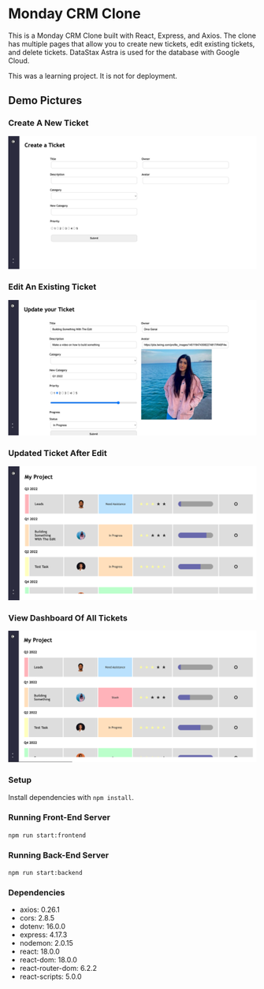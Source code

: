 # Monday CRM Clone

This is a Monday CRM Clone built with React, Express, and Axios. The clone has multiple pages that allow you to create new tickets, edit existing tickets, and delete tickets. DataStax Astra is used for the database with Google Cloud.

This was a learning project. It is not for deployment.

## Demo Pictures

### Create A New Ticket

!['Screenshot of creating new ticket'](https://github.com/dganai/monday-clone/blob/main/docs/Create-new-ticket.png?raw=true)

### Edit An Existing Ticket

!['Screenshot of editing an existing ticket'](https://github.com/dganai/monday-clone/blob/main/docs/Edit-ticket.png?raw=true)

### Updated Ticket After Edit

!['Screenshot of dashboard after editing ticket'](https://github.com/dganai/monday-clone/blob/main/docs/Dashboard-view-after-edit.png?raw=true)

### View Dashboard Of All Tickets

!['Screenshot of dashboard with all tickets'](https://github.com/dganai/monday-clone/blob/main/docs/Dashboard-view.png?raw=true)

### Setup

Install dependencies with `npm install`.

### Running Front-End Server

`npm run start:frontend`

### Running Back-End Server

`npm run start:backend`

### Dependencies

- axios: 0.26.1
- cors: 2.8.5
- dotenv: 16.0.0
- express: 4.17.3
- nodemon: 2.0.15
- react: 18.0.0
- react-dom: 18.0.0
- react-router-dom: 6.2.2
- react-scripts: 5.0.0
